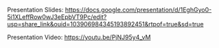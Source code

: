 Presentation Slides: https://docs.google.com/presentation/d/1EghGyo0-5i1XLeffRow0wJ3eEpbVT9Pc/edit?usp=share_link&ouid=103906984345193892451&rtpof=true&sd=true

Presentation Video: https://youtu.be/PjNJ95y4_vM
